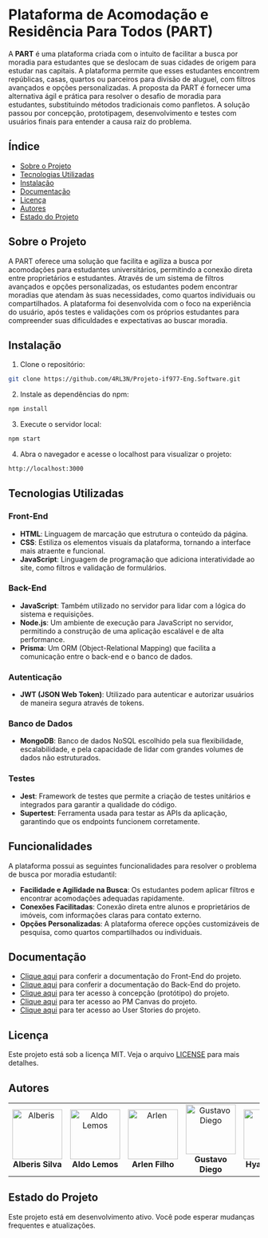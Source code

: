 # Plataforma de Acomodação e Residência Para Todos (PART)

A **PART** é uma plataforma criada com o intuito de facilitar a busca por moradia para estudantes que se deslocam de suas cidades de origem para estudar nas capitais. A plataforma permite que esses estudantes encontrem repúblicas, casas, quartos ou parceiros para divisão de aluguel, com filtros avançados e opções personalizadas. A proposta da PART é fornecer uma alternativa ágil e prática para resolver o desafio de moradia para estudantes, substituindo métodos tradicionais como panfletos. A solução passou por concepção, prototipagem, desenvolvimento e testes com usuários finais para entender a causa raiz do problema.

## Índice

- [Sobre o Projeto](#sobre-o-projeto)
- [Tecnologias Utilizadas](#tecnologias-utilizadas)
- [Instalação](#instalação)
- [Documentação](#documentação)
- [Licença](#licença)
- [Autores](#autores)
- [Estado do Projeto](#estado-do-projeto)

## Sobre o Projeto

A PART oferece uma solução que facilita e agiliza a busca por acomodações para estudantes universitários, permitindo a conexão direta entre proprietários e estudantes. Através de um sistema de filtros avançados e opções personalizadas, os estudantes podem encontrar moradias que atendam às suas necessidades, como quartos individuais ou compartilhados. A plataforma foi desenvolvida com o foco na experiência do usuário, após testes e validações com os próprios estudantes para compreender suas dificuldades e expectativas ao buscar moradia.

## Instalação

1. Clone o repositório:

```bash
git clone https://github.com/4RL3N/Projeto-if977-Eng.Software.git
```

2. Instale as dependências do npm:

```bash
npm install
```

3. Execute o servidor local:

```bash
npm start
```

4. Abra o navegador e acesse o localhost para visualizar o projeto:

```bash
http://localhost:3000
```


## Tecnologias Utilizadas

### Front-End
- **HTML**: Linguagem de marcação que estrutura o conteúdo da página.
- **CSS**: Estiliza os elementos visuais da plataforma, tornando a interface mais atraente e funcional.
- **JavaScript**: Linguagem de programação que adiciona interatividade ao site, como filtros e validação de formulários.

### Back-End
- **JavaScript**: Também utilizado no servidor para lidar com a lógica do sistema e requisições.
- **Node.js**: Um ambiente de execução para JavaScript no servidor, permitindo a construção de uma aplicação escalável e de alta performance.
- **Prisma**: Um ORM (Object-Relational Mapping) que facilita a comunicação entre o back-end e o banco de dados.

### Autenticação
- **JWT (JSON Web Token)**: Utilizado para autenticar e autorizar usuários de maneira segura através de tokens.

### Banco de Dados
- **MongoDB**: Banco de dados NoSQL escolhido pela sua flexibilidade, escalabilidade, e pela capacidade de lidar com grandes volumes de dados não estruturados.

### Testes
- **Jest**: Framework de testes que permite a criação de testes unitários e integrados para garantir a qualidade do código.
- **Supertest**: Ferramenta usada para testar as APIs da aplicação, garantindo que os endpoints funcionem corretamente.

## Funcionalidades

A plataforma possui as seguintes funcionalidades para resolver o problema de busca por moradia estudantil:
- **Facilidade e Agilidade na Busca**: Os estudantes podem aplicar filtros e encontrar acomodações adequadas rapidamente.
- **Conexões Facilitadas**: Conexão direta entre alunos e proprietários de imóveis, com informações claras para contato externo.
- **Opções Personalizadas**: A plataforma oferece opções customizáveis de pesquisa, como quartos compartilhados ou individuais.

## Documentação

- [Clique aqui](https://github.com/4RL3N/Projeto-if977-Eng.Software/blob/main/Documenta%C3%A7%C3%A3o/documentacao-frontend.md) para conferir a documentação do Front-End do projeto.
- [Clique aqui]() para conferir a documentação do Back-End do projeto.
- [Clique aqui](https://www.figma.com/design/GAqSLdvZqpSrvRynaIySqL/layout_flow?node-id=0-1&t=gviCIdpulffsBN7W-1) para ter acesso à concepção (protótipo) do projeto.
- [Clique aqui](https://github.com/4RL3N/Projeto-if977-Eng.Software/blob/main/Documenta%C3%A7%C3%A3o/pm-canvas-part.md) para ter acesso ao PM Canvas do projeto.
- [Clique aqui](https://github.com/4RL3N/Projeto-if977-Eng.Software/blob/main/Documenta%C3%A7%C3%A3o/user-stories.md) para ter acesso ao User Stories do projeto.

## Licença

Este projeto está sob a licença MIT. Veja o arquivo [LICENSE](https://github.com/4RL3N/Projeto-if977-Eng.Software/blob/main/LICENSE) para mais detalhes.

## Autores

<table>
  <tr>
    <td align="center">
      <img src="https://avatars.githubusercontent.com/u/131917608?v=4" width="100px;" alt="Alberis"/><br />
      <b>Alberis Silva</b><br />
    </td>
    <td align="center">
      <img src="https://avatars.githubusercontent.com/u/131917694?v=4" width="100px;" alt="Aldo Lemos"/><br />
      <b>Aldo Lemos</b><br />
    </td>
    <td align="center">
      <img src="https://avatars.githubusercontent.com/u/106412379?v=4" width="100px;" alt="Arlen"/><br />
      <b>Arlen Filho</b><br />
    </td>
    <td align="center">
      <img src="https://avatars.githubusercontent.com/u/121072900?v=4" width="100px;" alt="Gustavo Diego"/><br />
      <b>Gustavo Diego</b><br />
    </td>
    <td align="center">
      <img src="https://avatars.githubusercontent.com/u/131627751?v=4" width="100px;" alt="Hyan"/><br />
      <b>Hyan Lucas</b><br />
    </td>
    <td align="center">
      <img src="https://avatars.githubusercontent.com/u/83255127?v=4" width="100px;" alt="Mariana Marinho"/><br />
      <b>Mariana Marinho</b><br />
    </td>
  </tr>
</table>

## Estado do Projeto

Este projeto está em desenvolvimento ativo. Você pode esperar mudanças frequentes e atualizações.
